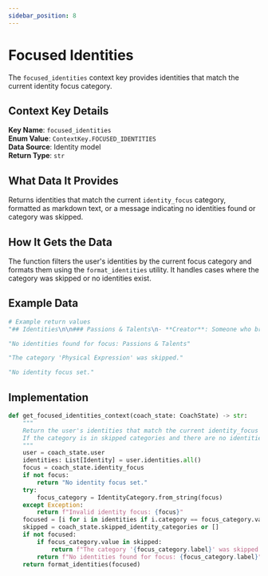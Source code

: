 ```yaml
---
sidebar_position: 8
---
```


# Focused Identities

The `focused_identities` context key provides identities that match the current identity focus category.

## Context Key Details

**Key Name**: `focused_identities`  
**Enum Value**: `ContextKey.FOCUSED_IDENTITIES`  
**Data Source**: Identity model  
**Return Type**: `str`

## What Data It Provides

Returns identities that match the current `identity_focus` category, formatted as markdown text, or a message indicating no identities found or category was skipped.

## How It Gets the Data

The function filters the user's identities by the current focus category and formats them using the `format_identities` utility. It handles cases where the category was skipped or no identities exist.

## Example Data

```python
# Example return values
"## Identities\n\n### Passions & Talents\n- **Creator**: Someone who brings ideas to life through artistic expression\n- **Helper**: Someone who supports others in achieving their goals"

"No identities found for focus: Passions & Talents"

"The category 'Physical Expression' was skipped."

"No identity focus set."
```

## Implementation

```python
def get_focused_identities_context(coach_state: CoachState) -> str:
    """
    Return the user's identities that match the current identity_focus (category).
    If the category is in skipped categories and there are no identities, return a skipped message.
    """
    user = coach_state.user
    identities: List[Identity] = user.identities.all()
    focus = coach_state.identity_focus
    if not focus:
        return "No identity focus set."
    try:
        focus_category = IdentityCategory.from_string(focus)
    except Exception:
        return f"Invalid identity focus: {focus}"
    focused = [i for i in identities if i.category == focus_category.value]
    skipped = coach_state.skipped_identity_categories or []
    if not focused:
        if focus_category.value in skipped:
            return f"The category '{focus_category.label}' was skipped."
        return f"No identities found for focus: {focus_category.label}"
    return format_identities(focused)
```
